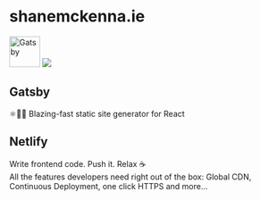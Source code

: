 # shanemckenna.ie

<a href="https://opencollective.com/gatsby/backer/0/website" target="_blank"><img alt="Gatsby" src="https://www.gatsbyjs.org/gatsby-negative.svg" width="55"></a>
<a href="https://opencollective.com/gatsby/backer/1/website" target="_blank"><img src="https://www.netlify.com/img/global/badges/netlify-color-accent.svg"/></a>

## Gatsby

⚛️📄🚀 Blazing-fast static site generator for React

## Netlify
Write frontend code. Push it. Relax :coffee:
<br/>
All the features developers need right out of the box: Global CDN, Continuous Deployment, one click HTTPS and more…
